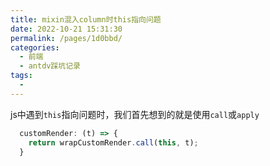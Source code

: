 ```yaml
---
title: mixin混入column时this指向问题
date: 2022-10-21 15:31:30
permalink: /pages/1d0bbd/
categories:
  - 前端
  - antdv踩坑记录
tags:
  - 
---
```


js中遇到`this`指向问题时，我们首先想到的就是使用`call`或`apply`

```js
  customRender: (t) => {
    return wrapCustomRender.call(this, t);
  }
```
